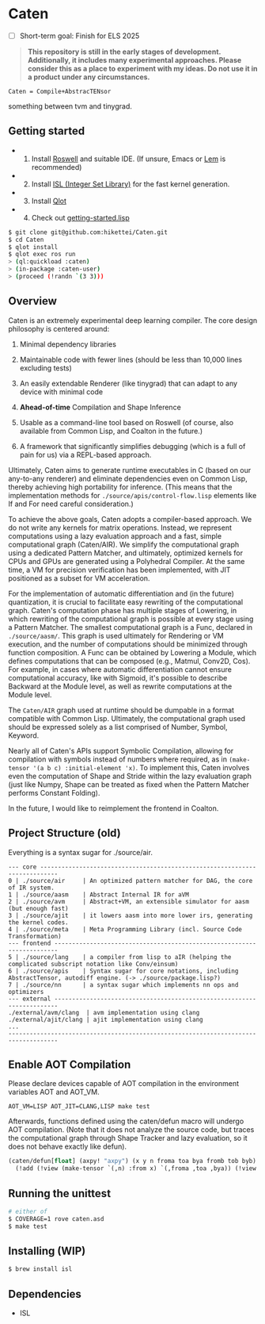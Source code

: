 # Caten

- [ ] Short-term goal: Finish for ELS 2025

> **This repository is still in the early stages of development. Additionally, it includes many experimental approaches. Please consider this as a place to experiment with my ideas. Do not use it in a product under any circumstances.**

`Caten = Compile+AbstracTENsor`

something between tvm and tinygrad.

## Getting started

- 1. Install [Roswell](https://github.com/roswell/roswell) and suitable IDE. (If unsure, Emacs or [Lem](https://github.com/lem-project/lem) is recommended)
- 2. Install [ISL (Integer Set Library)](https://github.com/Meinersbur/isl) for the fast kernel generation.
- 3. Install [Qlot](https://github.com/fukamachi/qlot)
- 4. Check out [getting-started.lisp](./docs/getting-started.lisp)

```sh
$ git clone git@github.com:hikettei/Caten.git
$ cd Caten
$ qlot install
$ qlot exec ros run
> (ql:quickload :caten)
> (in-package :caten-user)
> (proceed (!randn `(3 3)))
```

## Overview

Caten is an extremely experimental deep learning compiler. The core design philosophy is centered around:

1. Minimal dependency libraries

2. Maintainable code with fewer lines (should be less than 10,000 lines excluding tests)

3. An easily extendable Renderer (like tinygrad) that can adapt to any device with minimal code

4. **Ahead-of-time** Compilation and Shape Inference

5. Usable as a command-line tool based on Roswell (of course, also available from Common Lisp, and Coalton in the future.)

6. A framework that significantly simplifies debugging (which is a full of pain for us) via a REPL-based approach.

Ultimately, Caten aims to generate runtime executables in C (based on our any-to-any renderer) and eliminate dependencies even on Common Lisp, thereby achieving high portability for inference. (This means that the implementation methods for `./source/apis/control-flow.lisp` elements like If and For need careful consideration.)

To achieve the above goals, Caten adopts a compiler-based approach. We do not write any kernels for matrix operations. Instead, we represent computations using a lazy evaluation approach and a fast, simple computational graph (Caten/AIR). We simplify the computational graph using a dedicated Pattern Matcher, and ultimately, optimized kernels for CPUs and GPUs are generated using a Polyhedral Compiler. At the same time, a VM for precision verification has been implemented, with JIT positioned as a subset for VM acceleration.

For the implementation of automatic differentiation and (in the future) quantization, it is crucial to facilitate easy rewriting of the computational graph. Caten's computation phase has multiple stages of Lowering, in which rewriting of the computational graph is possible at every stage using a Pattern Matcher. The smallest computational graph is a Func, declared in `./source/aasm/`. This graph is used ultimately for Rendering or VM execution, and the number of computations should be minimized through function composition. A Func can be obtained by Lowering a Module, which defines computations that can be composed (e.g., Matmul, Conv2D, Cos). For example, in cases where automatic differentiation cannot ensure computational accuracy, like with Sigmoid, it's possible to describe Backward at the Module level, as well as rewrite computations at the Module level.

The `Caten/AIR` graph used at runtime should be dumpable in a format compatible with Common Lisp. Ultimately, the computational graph used should be expressed solely as a list comprised of Number, Symbol, Keyword.

Nearly all of Caten's APIs support Symbolic Compilation, allowing for compilation with symbols instead of numbers where required, as in `(make-tensor '(a b c) :initial-element 'x)`. To implement this, Caten involves even the computation of Shape and Stride within the lazy evaluation graph (just like Numpy, Shape can be treated as fixed when the Pattern Matcher performs Constant Folding).

In the future, I would like to reimplement the frontend in Coalton.

## Project Structure (old)

Everything is a syntax sugar for ./source/air.

```
--- core ---------------------------------------------------------------------------
0 | ./source/air     | An optimized pattern matcher for DAG, the core of IR system.
1 | ./source/aasm    | Abstract Internal IR for aVM 
2 | ./source/avm     | Abstract+VM, an extensible simulator for aasm (but enough fast)
3 | ./source/ajit    | it lowers aasm into more lower irs, generating the kernel codes.
4 | ./source/meta    | Meta Programming Library (incl. Source Code Transformation)
--- frontend -----------------------------------------------------------------------
5 | ./source/lang    | a compiler from lisp to aIR (helping the complicated subscript notation like Conv/einsum) 
6 | ./source/apis    | Syntax sugar for core notations, including AbstractTensor, autodiff engine. (-> ./source/package.lisp?)
7 | ./source/nn      | a syntax sugar which implements nn ops and optimizers
--- external -----------------------------------------------------------------------
./external/avm/clang  | avm implementation using clang
./external/ajit/clang | ajit implementation using clang
...
------------------------------------------------------------------------------------
```

## Enable AOT Compilation

Please declare devices capable of AOT compilation in the environment variables AOT and AOT_VM.

```AOT_VM=LISP AOT_JIT=CLANG,LISP make test```

Afterwards, functions defined using the caten/defun macro will undergo AOT compilation. (Note that it does not analyze the source code, but traces the computational graph through Shape Tracker and lazy evaluation, so it does not behave exactly like defun).

```lisp
(caten/defun[float] (axpy! "axpy") (x y n froma toa bya fromb tob byb)
  (!add (!view (make-tensor `(,n) :from x) `(,froma ,toa ,bya)) (!view (make-tensor `(,n) :from y) `(,fromb ,tob ,byb)))) 
```

## Running the unittest

```sh
# either of
$ COVERAGE=1 rove caten.asd
$ make test
```

## Installing (WIP)

```sh
$ brew install isl
```

## Dependencies

- ISL
